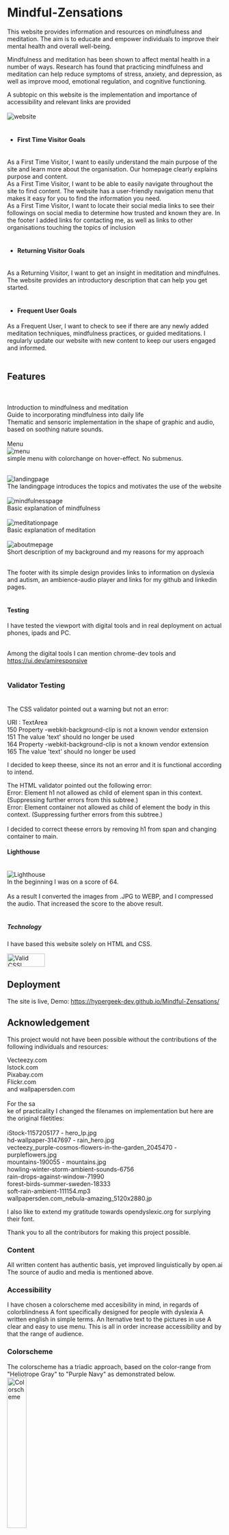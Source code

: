 # Mindful-Zensations


This website provides information and resources on mindfulness and meditation. The aim is to educate and empower individuals to improve their mental health and overall well-being.

Mindfulness and meditation has been shown to affect mental health in a number of ways. Research has found that practicing mindfulness and meditation can help reduce symptoms of stress, anxiety, and depression, as well as improve mood, emotional regulation, and cognitive functioning.

A subtopic on this website is the implementation and importance of accessibility and relevant links are provided<br><br>
<img src="https://github.com/hypergeek-dev/Mindful-Zensations/blob/bc8de70b9875c2448313e64a114b97f7ffce5440/assets/readme_images/My_site.jpg" alt="website"><br><br>
    
    
  -   #### First Time Visitor Goals
  <br>
As a First Time Visitor, I want to easily understand the main purpose of the site and learn more about the organisation. Our homepage clearly explains purpose and content.<br>
As a First Time Visitor, I want to be able to easily navigate throughout the site to find content. The website has a user-friendly navigation menu that makes it easy for you to find the information you need.
<br>
As a First Time Visitor, I  want to locate their social media links to see their followings on social media to determine how trusted and known they are. In the footer I added links for contacting me, as well as links to other organisations touching the topics of inclusion<br><br>

- #### Returning Visitor Goals
<br>
As a Returning Visitor, I want to get an insight in meditation and mindfulnes. The website provides an introductory description that can help you get started.<br><br>

  -   #### Frequent User Goals
As a Frequent User, I want to check to see if there are any newly added meditation techniques, mindfulness practices, or guided meditations. I regularly update our website with new content to keep our users engaged and informed.<br><br>

## Features 
<br><br>
Introduction to mindfulness and meditation<br>
Guide to incorporating mindfulness into daily life<br>
Thematic and sensoric implementation in the shape of graphic and audio, based on soothing nature sounds.<br>
<br>
Menu<br>
<img src="https://github.com/hypergeek-dev/Mindful-Zensations/blob/bc8de70b9875c2448313e64a114b97f7ffce5440/assets/readme_images/menu.jpg" alt="menu"><br>
simple menu with colorchange on hover-effect. No submenus.
<br><br>

<img src="https://github.com/hypergeek-dev/Mindful-Zensations/blob/bc8de70b9875c2448313e64a114b97f7ffce5440/assets/readme_images/landingpage.jpg" alt="landingpage"><br>
 The landingpage introduces the topics and motivates the use of the website<br><br>
<img src="https://github.com/hypergeek-dev/Mindful-Zensations/blob/bc8de70b9875c2448313e64a114b97f7ffce5440/assets/readme_images/mindfulness_page.jpg" alt="mindfulnesspage"><br>
Basic explanation of mindfulness<br><br>
<img src="https://github.com/hypergeek-dev/Mindful-Zensations/blob/bc8de70b9875c2448313e64a114b97f7ffce5440/assets/readme_images/meditation_page.jpg" alt="meditationpage"><br>
Basic explanation of meditation<br><br>
<img src="https://github.com/hypergeek-dev/Mindful-Zensations/blob/bc8de70b9875c2448313e64a114b97f7ffce5440/assets/readme_images/about_me.jpg" alt="aboutmepage"><br>
Short description of my background and my reasons for my approach <br><br>

The footer with its simple design provides links to information on dyslexia and autism, an ambience-audio player and links for my github and linkedin pages.
<br><br>
#### Testing
I have tested the viewport with digital tools and in real deployment on actual phones, ipads and PC.<br><br>

Among the digital tools I can mention chrome-dev tools and https://ui.dev/amiresponsive <br><br>

### Validator Testing <br><br>

The CSS validator pointed out a warning but not an error:<br>

URI : TextArea<br>
150 Property -webkit-background-clip is not a known vendor extension<br>
151 The value 'text' should no longer be used<br>
164 Property -webkit-background-clip is not a known vendor extension<br>
165 The value 'text' should no longer be used<br>

I decided to keep theese, since its not an error and it is functional according to intend.<br>

The HTML validator pointed out the following error:<br>
Error: Element h1 not allowed as child of element span in this context. (Suppressing further errors from this subtree.)<br>
Error: Element container not allowed as child of element the body in this context. (Suppressing further errors from this subtree.)<br>
<br>
I decided to correct theese errors by removing h1 from span and changing container to main.<br>

#### Lighthouse
<br>
<img src="https://github.com/hypergeek-dev/Mindful-Zensations/blob/e466561c29da28784457bd46a18778c10998cef6/assets/readme_images/lighthouse.jpg" alt="Lighthouse"><br>
In the beginning I was on a score of 64. <br><br>
As a result I converted the images from .JPG to WEBP, and I compressed the audio. That increased the score to the above result.
<br><br>

##### Technology
I have based this website solely on HTML and CSS.


<a href="http://jigsaw.w3.org/css-validator/check/referer">
    <img style="border:0;width:88px;height:31px"
        src="http://jigsaw.w3.org/css-validator/images/vcss-blue"
        alt="Valid CSS!" />
    </a>
</p>

## Deployment

The site is live, Demo: https://hypergeek-dev.github.io/Mindful-Zensations/

## Acknowledgement

This project would not have been possible without the contributions of the following individuals and resources:

Vecteezy.com<br>
Istock.com<br>
Pixabay.com<br>
Flickr.com<br>
and wallpapersden.com
<br><br>
For the sa<br>ke of practicality I changed the filenames on implementation but here are the original filetitles:
<br><br>
iStock-1157205177 - hero_lp.jpg<br>
hd-wallpaper-3147697 - rain_hero.jpg<br>
vecteezy_purple-cosmos-flowers-in-the-garden_2045470 - purpleflowers.jpg<br>
mountains-190055 - mountains.jpg<br>
howling-winter-storm-ambient-sounds-6756<br>
rain-drops-against-window-71990<br>
forest-birds-summer-sweden-18333<br>
soft-rain-ambient-111154.mp3<br>
wallpapersden.com_nebula-amazing_5120x2880.jp<br>

I also like to extend my gratitude towards
opendyslexic.org for surplying their font.

Thank you to all the contributors for making this project possible.

### Content 

All written content has authentic basis, yet improved linguistically by open.ai
The source of audio and media is mentioned above.

### Accessibility

I have chosen a colorscheme med accesibility in mind, in regards of colorblindness
A font specifically designed for people with dyslexia
A written english in simple terms.
An lternative text to the pictures in use
A clear and easy to use menu.
This is all in order increase accessibility and by that the range of audience.

### Colorscheme

The colorscheme has a triadic approach, based on the color-range from "Heliotrope Gray" to "Purple Navy" as demonstrated below.<br>
<img style="border:0;;width:30%;" src="https://github.com/hypergeek-dev/Mindful-Zensations/blob/bc8de70b9875c2448313e64a114b97f7ffce5440/assets/readme_images/colorscheme.jpg" alt="Colorscheme">
<br>
### colorpalette
<br>
<img style="border:0;width:100px;height:100px" src="https://github.com/hypergeek-dev/Mindful-Zensations/blob/bc8de70b9875c2448313e64a114b97f7ffce5440/assets/readme_images/5c3d5b.jpg" alt="Color1">
<img style="border:0;width:100px;height:100px" src="https://github.com/hypergeek-dev/Mindful-Zensations/blob/bc8de70b9875c2448313e64a114b97f7ffce5440/assets/readme_images/8B875b.jpg" alt="Color2">
<img style="border:0;width:100px;height:100px" src="https://github.com/hypergeek-dev/Mindful-Zensations/blob/bc8de70b9875c2448313e64a114b97f7ffce5440/assets/readme_images/637b51.jpg" alt="Color3">
<br>
### Wireframe
<br>
<img style="border:0;width:30%;" src="https://github.com/hypergeek-dev/Mindful-Zensations/blob/bc8de70b9875c2448313e64a114b97f7ffce5440/assets/readme_images/Phone.png" alt="Phone - Wireframe">
<img style="border:0;width:30%;" src="https://github.com/hypergeek-dev/Mindful-Zensations/blob/42bdc8c4d19e61000b7aa0cfa87049a06dd71fbd/assets/readme_images/Landing_page.png" alt="Landing page - Wireframe">
<img style="border:0;width:30%;" src="https://github.com/hypergeek-dev/Mindful-Zensations/blob/bc8de70b9875c2448313e64a114b97f7ffce5440/assets/readme_images/Info.png" alt="Info - Wireframe">
<img style="border:0;width:30%;" src="https://github.com/hypergeek-dev/Mindful-Zensations/blob/4b8d5dda90153c2f4d07ced954659bbf88a5b461/assets/readme_images/About_Me.png" alt="About Me - Wireframe">
<br>

### Future development
This design has the foundation for several possible development venues:
1. A webshop connected with the theme of the site
2. access-hub for people with special needs for networking with the topics as focus.
3. Informational site about accessibility online.
